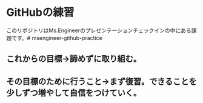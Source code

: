 # GitHubの練習

このリポジトリはMs.Engineerのプレゼンテーションチェックインの中にある課題です。# msengineer-github-practice

## これからの目標→諦めずに取り組む。
## その目標のために行うこと→まず復習。できることを少しずつ増やして自信をつけていく。


